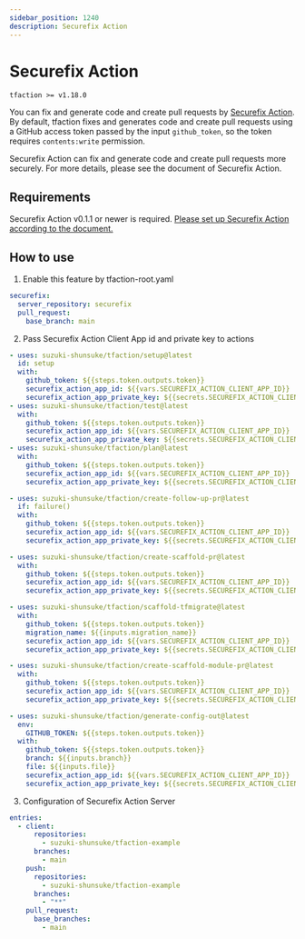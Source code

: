 ```yaml
---
sidebar_position: 1240
description: Securefix Action
---
```


# Securefix Action

`tfaction >= v1.18.0`

You can fix and generate code and create pull requests by [Securefix Action](https://github.com/csm-actions/securefix-action).
By default, tfaction fixes and generates code and create pull requests using a GitHub access token passed by the input `github_token`, so the token requires `contents:write` permission.

Securefix Action can fix and generate code and create pull requests more securely.
For more details, please see the document of Securefix Action.

## Requirements

Securefix Action v0.1.1 or newer is required.
[Please set up Securefix Action according to the document.](https://github.com/csm-actions/securefix-action)

## How to use

1. Enable this feature by tfaction-root.yaml

```yaml
securefix:
  server_repository: securefix
  pull_request:
    base_branch: main
```

2. Pass Securefix Action Client App id and private key to actions

```yaml
- uses: suzuki-shunsuke/tfaction/setup@latest
  id: setup
  with:
    github_token: ${{steps.token.outputs.token}}
    securefix_action_app_id: ${{vars.SECUREFIX_ACTION_CLIENT_APP_ID}}
    securefix_action_app_private_key: ${{secrets.SECUREFIX_ACTION_CLIENT_APP_PRIVATE_KEY}}
- uses: suzuki-shunsuke/tfaction/test@latest
  with:
    github_token: ${{steps.token.outputs.token}}
    securefix_action_app_id: ${{vars.SECUREFIX_ACTION_CLIENT_APP_ID}}
    securefix_action_app_private_key: ${{secrets.SECUREFIX_ACTION_CLIENT_APP_PRIVATE_KEY}}
- uses: suzuki-shunsuke/tfaction/plan@latest
  with:
    github_token: ${{steps.token.outputs.token}}
    securefix_action_app_id: ${{vars.SECUREFIX_ACTION_CLIENT_APP_ID}}
    securefix_action_app_private_key: ${{secrets.SECUREFIX_ACTION_CLIENT_APP_PRIVATE_KEY}}
```

```yaml
- uses: suzuki-shunsuke/tfaction/create-follow-up-pr@latest
  if: failure()
  with:
    github_token: ${{steps.token.outputs.token}}
    securefix_action_app_id: ${{vars.SECUREFIX_ACTION_CLIENT_APP_ID}}
    securefix_action_app_private_key: ${{secrets.SECUREFIX_ACTION_CLIENT_APP_PRIVATE_KEY}}
```

```yaml
- uses: suzuki-shunsuke/tfaction/create-scaffold-pr@latest
  with:
    github_token: ${{steps.token.outputs.token}}
    securefix_action_app_id: ${{vars.SECUREFIX_ACTION_CLIENT_APP_ID}}
    securefix_action_app_private_key: ${{secrets.SECUREFIX_ACTION_CLIENT_APP_PRIVATE_KEY}}
```

```yaml
- uses: suzuki-shunsuke/tfaction/scaffold-tfmigrate@latest
  with:
    github_token: ${{steps.token.outputs.token}}
    migration_name: ${{inputs.migration_name}}
    securefix_action_app_id: ${{vars.SECUREFIX_ACTION_CLIENT_APP_ID}}
    securefix_action_app_private_key: ${{secrets.SECUREFIX_ACTION_CLIENT_APP_PRIVATE_KEY}}
```

```yaml
- uses: suzuki-shunsuke/tfaction/create-scaffold-module-pr@latest
  with:
    github_token: ${{steps.token.outputs.token}}
    securefix_action_app_id: ${{vars.SECUREFIX_ACTION_CLIENT_APP_ID}}
    securefix_action_app_private_key: ${{secrets.SECUREFIX_ACTION_CLIENT_APP_PRIVATE_KEY}}
```

```yaml
- uses: suzuki-shunsuke/tfaction/generate-config-out@latest
  env:
    GITHUB_TOKEN: ${{steps.token.outputs.token}}
  with:
    github_token: ${{steps.token.outputs.token}}
    branch: ${{inputs.branch}}
    file: ${{inputs.file}}
    securefix_action_app_id: ${{vars.SECUREFIX_ACTION_CLIENT_APP_ID}}
    securefix_action_app_private_key: ${{secrets.SECUREFIX_ACTION_CLIENT_APP_PRIVATE_KEY}}
```

3. Configuration of Securefix Action Server

```yaml
entries:
  - client:
      repositories:
        - suzuki-shunsuke/tfaction-example
      branches:
        - main
    push:
      repositories:
        - suzuki-shunsuke/tfaction-example
      branches:
        - "**"
    pull_request:
      base_branches:
        - main
```
